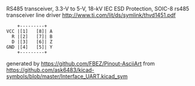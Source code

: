 RS485 transceiver, 3.3-V to 5-V, 18-kV IEC ESD Protection, SOIC-8
rs485 transceiver line driver
http://www.ti.com/lit/ds/symlink/thvd1451.pdf


	    +---------+
	VCC |[1]   [8]| A
	  R |[2]   [7]| B
	  D |[3]   [6]| Z
	GND |[4]   [5]| Y
	    +---------+


generated by https://github.com/FBEZ/Pinout-AsciiArt from https://github.com/ask6483/kicad-symbols/blob/master/Interface_UART.kicad_sym
